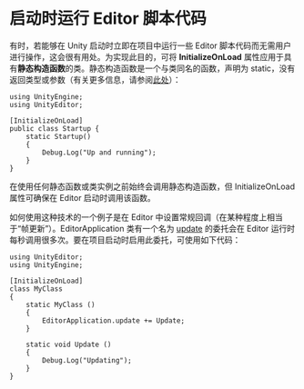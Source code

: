 启动时运行 Editor 脚本代码
====================================


有时，若能够在 Unity 启动时立即在项目中运行一些 Editor 脚本代码而无需用户进行操作，这会很有用处。为实现此目的，可将 __InitializeOnLoad__ 属性应用于具有**静态构造函数**的类。静态构造函数是一个与类同名的函数，声明为 static，没有返回类型或参数（有关更多信息，请参阅[此处](http://docs.go-mono.com/index.aspx?link=ecmaspec%3a17.11)）：



````
using UnityEngine;
using UnityEditor;

[InitializeOnLoad]
public class Startup {
    static Startup()
    {
        Debug.Log("Up and running");
    }
}

````

在使用任何静态函数或类实例之前始终会调用静态构造函数，但 InitializeOnLoad 属性可确保在 Editor 启动时调用该函数。

如何使用这种技术的一个例子是在 Editor 中设置常规回调（在某种程度上相当于“帧更新”）。EditorApplication 类有一个名为 [update](../ScriptReference/EditorApplication-update.html) 的委托会在 Editor 运行时每秒调用很多次。要在项目启动时启用此委托，可使用如下代码：



````
using UnityEditor;
using UnityEngine;

[InitializeOnLoad]
class MyClass
{
    static MyClass ()
    {
        EditorApplication.update += Update;
    }

    static void Update ()
    {
        Debug.Log("Updating");
    }
}

````
